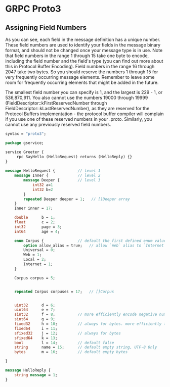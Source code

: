 # GRPC Proto3


## Assigning Field Numbers

As you can see, each field in the message definition has a unique number. These field numbers are used to identify your fields in the message binary format, and should not be changed once your message type is in use. Note that field numbers in the range 1 through 15 take one byte to encode, including the field number and the field's type (you can find out more about this in Protocol Buffer Encoding). Field numbers in the range 16 through 2047 take two bytes. So you should reserve the numbers 1 through 15 for very frequently occurring message elements. Remember to leave some room for frequently occurring elements that might be added in the future.

The smallest field number you can specify is 1, and the largest is 229 - 1, or 536,870,911. You also cannot use the numbers 19000 through 19999 (FieldDescriptor::kFirstReservedNumber through FieldDescriptor::kLastReservedNumber), as they are reserved for the Protocol Buffers implementation - the protocol buffer compiler will complain if you use one of these reserved numbers in your .proto. Similarly, you cannot use any previously reserved field numbers.

```proto
syntax = "proto3";

package gservice;

service Greeter {
     rpc SayHello (HelloRequest) returns (HelloReply) {}
}
  
message HelloRequest {          // level 1
    message Inner {             // level 2
        message Deeper {        // level 3
            int32 a=1
            int32 b=2
        }
        repeated Deeper deeper = 1;   // []Deeper array
    }
    Inner inner = 17;

    double      b = 1;
    float       c = 2;
    int32       page = 3;
    int64       age = 4;

    enum Corpus {               // default the first defined enum value, which must be 0
        option allow_alias = true;   // allow `Web` alias to `Internet`.
        Universal = 0;
        Web = 1;
        Local = 2;
        Internet = 1;
    }

    Corpus corpus = 5;


    repeated Corpus corpuses = 17;   // []Corpus


    uint32      d = 6;
    uint64      e = 7;
    sint32      f = 8;          // more efficiently encode negative numbers than regular int32s.
    sint64      g = 9;
    fixed32     h = 10;         // always for bytes. more efficiently than uint32 if values are often greather than 2^28.
    fixed64     i = 11;
    sfixed32    j = 12;         // always for bytes
    sfixed64    k = 13;
    bool        l = 14;         // default false
    string      name = 15;      // default empty string, UTF-8 Only
    bytes       m = 16;         // default empty bytes

}

message HelloReply {
    string message = 1;
}
```
